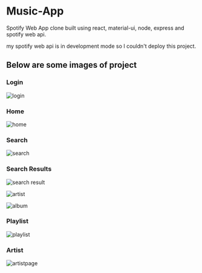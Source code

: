 # Music-App
Spotify Web App clone built using react, material-ui, node, express and spotify web api.

my spotify web api is in development mode so I couldn't deploy this project.

## Below are some images of project

### Login

![login](https://user-images.githubusercontent.com/118822239/228744821-a1eac82a-7a03-48e2-838b-317031a2e286.PNG)

### Home

![home](https://user-images.githubusercontent.com/118822239/228744875-6296eccc-3c4a-47d7-aa57-42a58981d644.PNG)


### Search

![search](https://user-images.githubusercontent.com/118822239/228744992-be1f1ccd-5133-423f-884a-5991409121a5.PNG)

### Search Results

![search result](https://user-images.githubusercontent.com/118822239/228745087-bb96e92a-7e3d-4ed1-b8df-d40f697a4896.PNG)



![artist](https://user-images.githubusercontent.com/118822239/228745144-0d5ba231-eadb-4796-b7fd-5d3d9ea46db5.PNG)



![album](https://user-images.githubusercontent.com/118822239/228745181-c7d60d5f-1640-43af-b769-7887a44d75e1.PNG)


### Playlist

![playlist](https://user-images.githubusercontent.com/118822239/228745202-20884f9a-9b2a-4947-b086-77f3e2181ff3.PNG)


### Artist

![artistpage](https://user-images.githubusercontent.com/118822239/228745685-aacec8ae-94c1-4132-81ce-0066868effa9.PNG)


